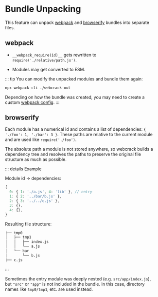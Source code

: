 # Bundle Unpacking

This feature can unpack [webpack](https://webpack.js.org/) and [browserify](https://browserify.org/) bundles into separate files.

## webpack

- `__webpack_require(id)__` gets rewritten to `require('./relative/path.js')`.

- Modules may get converted to ESM.

::: tip
You can modify the unpacked modules and bundle them again:

```bash
npx webpack-cli ./webcrack-out
```

Depending on how the bundle was created, you may need to create a custom [webpack config](https://webpack.js.org/configuration).
:::

## browserify

Each module has a numerical id and contains a list of dependencies: `{ './foo': 1, './bar': 3 }`.
These paths are relative to the current module and are used like `require('./foo')`.

The absolute path a module is not stored anywhere, so webcrack builds a dependency tree
and resolves the paths to preserve the original file structure as much as possible.

::: details Example

Module id -> dependencies:

```js
{
  0: { 1: './a.js', 4: 'lib' }, // entry
  1: { 2: '../bar/b.js' },
  2: { 3: '../../c.js' },
  3: {},
  4: {},
}
```

Resulting file structure:

```txt
├── tmp0
│   ├── tmp1
│   │   ├── index.js
│   │   └── a.js
│   └── bar
│       └── b.js
├── c.js
```

:::

Sometimes the entry module was deeply nested (e.g. `src/app/index.js`), but `"src"` or `"app"` is not included in the bundle.
In this case, directory names like `tmp0/tmp1`, etc. are used instead.
